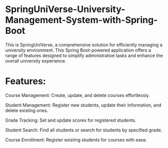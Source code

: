 ﻿# SpringUniVerse-University-Management-System-with-Spring-Boot

This is SpringUniVerse, a comprehensive solution for efficiently managing a university environment. This Spring Boot-powered application offers a range of features designed to simplify administrative tasks and enhance the overall university experience.

# Features:

Course Management: Create, update, and delete courses effortlessly.

Student Management: Register new students, update their information, and delete existing ones.

Grade Tracking: Set and update scores for registered students.

Student Search: Find all students or search for students by specified grade.

Course Enrollment: Register existing students for courses with ease.

